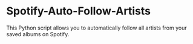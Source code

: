 # Spotify-Auto-Follow-Artists
This Python script allows you to automatically follow all artists from your saved albums on Spotify.

